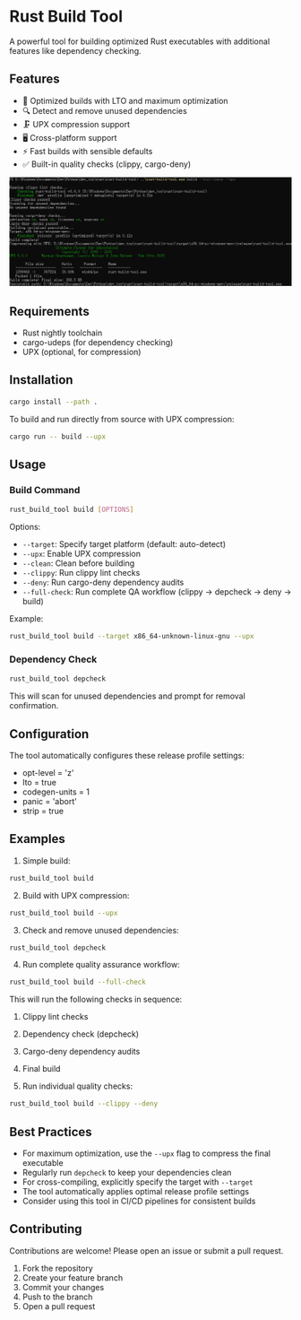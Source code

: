 # Rust Build Tool

A powerful tool for building optimized Rust executables with additional features like dependency checking.

## Features

- 🚀 Optimized builds with LTO and maximum optimization
- 🔍 Detect and remove unused dependencies
- 🗜️ UPX compression support
- 🖥️ Cross-platform support
- ⚡ Fast builds with sensible defaults
- ✅ Built-in quality checks (clippy, cargo-deny)

![Rust Build Tool Screenshot](./assets/Snipaste_2025-05-03_08-28-02.png)

## Requirements

- Rust nightly toolchain
- cargo-udeps (for dependency checking)
- UPX (optional, for compression)

## Installation

```bash
cargo install --path .
```

To build and run directly from source with UPX compression:
```bash
cargo run -- build --upx
```

## Usage

### Build Command

```bash
rust_build_tool build [OPTIONS]
```

Options:
- `--target`: Specify target platform (default: auto-detect)
- `--upx`: Enable UPX compression
- `--clean`: Clean before building
- `--clippy`: Run clippy lint checks
- `--deny`: Run cargo-deny dependency audits
- `--full-check`: Run complete QA workflow (clippy -> depcheck -> deny -> build)

Example:
```bash
rust_build_tool build --target x86_64-unknown-linux-gnu --upx
```

### Dependency Check

```bash
rust_build_tool depcheck
```

This will scan for unused dependencies and prompt for removal confirmation.

## Configuration

The tool automatically configures these release profile settings:
- opt-level = 'z'
- lto = true
- codegen-units = 1
- panic = 'abort'
- strip = true

## Examples

1. Simple build:
```bash
rust_build_tool build
```

2. Build with UPX compression:
```bash
rust_build_tool build --upx
```

3. Check and remove unused dependencies:
```bash
rust_build_tool depcheck
```

4. Run complete quality assurance workflow:
```bash
rust_build_tool build --full-check
```

This will run the following checks in sequence:
1. Clippy lint checks
2. Dependency check (depcheck)
3. Cargo-deny dependency audits
4. Final build

5. Run individual quality checks:
```bash
rust_build_tool build --clippy --deny
```

## Best Practices

- For maximum optimization, use the `--upx` flag to compress the final executable
- Regularly run `depcheck` to keep your dependencies clean
- For cross-compiling, explicitly specify the target with `--target`
- The tool automatically applies optimal release profile settings
- Consider using this tool in CI/CD pipelines for consistent builds

## Contributing

Contributions are welcome! Please open an issue or submit a pull request.

1. Fork the repository
2. Create your feature branch
3. Commit your changes
4. Push to the branch
5. Open a pull request

